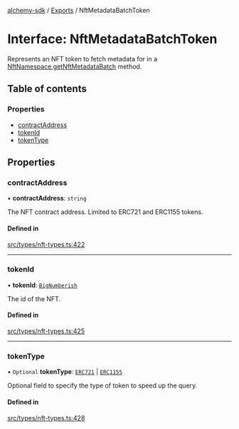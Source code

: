 [alchemy-sdk](../README.md) / [Exports](../modules.md) / NftMetadataBatchToken

# Interface: NftMetadataBatchToken

Represents an NFT token to fetch metadata for in a
[NftNamespace.getNftMetadataBatch](../classes/NftNamespace.md#getnftmetadatabatch) method.

## Table of contents

### Properties

- [contractAddress](NftMetadataBatchToken.md#contractaddress)
- [tokenId](NftMetadataBatchToken.md#tokenid)
- [tokenType](NftMetadataBatchToken.md#tokentype)

## Properties

### contractAddress

• **contractAddress**: `string`

The NFT contract address. Limited to ERC721 and ERC1155 tokens.

#### Defined in

[src/types/nft-types.ts:422](https://github.com/alchemyplatform/alchemy-sdk-js/blob/6dc36f9/src/types/nft-types.ts#L422)

___

### tokenId

• **tokenId**: [`BigNumberish`](../modules.md#bignumberish)

The id of the NFT.

#### Defined in

[src/types/nft-types.ts:425](https://github.com/alchemyplatform/alchemy-sdk-js/blob/6dc36f9/src/types/nft-types.ts#L425)

___

### tokenType

• `Optional` **tokenType**: [`ERC721`](../enums/NftTokenType.md#erc721) \| [`ERC1155`](../enums/NftTokenType.md#erc1155)

Optional field to specify the type of token to speed up the query.

#### Defined in

[src/types/nft-types.ts:428](https://github.com/alchemyplatform/alchemy-sdk-js/blob/6dc36f9/src/types/nft-types.ts#L428)
